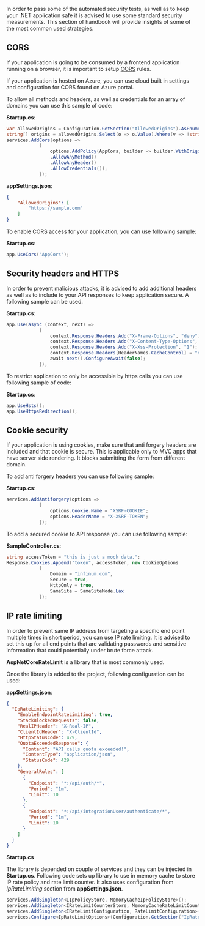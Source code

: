 In order to pass some of the automated security tests, as well as to keep your .NET application safe it is advised to use some standard security measurements.  This section of handbook will provide insights of some of the most common used strategies.

## CORS

If your application is going to be consumed by a frontend application running on a browser, it is important to setup [CORS](https://www.codecademy.com/articles/what-is-cors) rules. 

If your application is hosted on Azure, you can use cloud built in settings and configuration for CORS found on Azure portal.

To allow all methods and headers, as well as credentials for an array of domains you can use this sample of code:

**Startup.cs**:

```c#
var allowedOrigins = Configuration.GetSection("AllowedOrigins").AsEnumerable();
string[] origins = allowedOrigins.Select(o => o.Value).Where(v => !string.IsNullOrEmpty(v)).ToArray();
services.AddCors(options =>
            {
                options.AddPolicy(AppCors, builder => builder.WithOrigins(origins)
                .AllowAnyMethod()
                .AllowAnyHeader()
                .AllowCredentials());
            });
```

**appSettings.json**:

```json
{
	"AllowedOrigins": [
    	"https://sample.com"
  	]
}
```

To enable CORS access for your application, you can use following sample:

**Startup.cs**:

```c#
app.UseCors("AppCors");
```



## Security headers and HTTPS

In order to prevent malicious attacks, it is advised to add additional headers as well as to include to your API responses to keep application secure. A following sample can be used.

**Startup.cs**:

```c#
app.Use(async (context, next) =>
            {
                context.Response.Headers.Add("X-Frame-Options", "deny");
                context.Response.Headers.Add("X-Content-Type-Options", "nosniff");
                context.Response.Headers.Add("X-Xss-Protection", "1");
                context.Response.Headers[HeaderNames.CacheControl] = "no-cache, no-store";
                await next().ConfigureAwait(false);
            });
```

To restrict application to only be accessible by https calls you can use following sample of code:

**Startup.cs**:

```c#
app.UseHsts();
app.UseHttpsRedirection();
```



## Cookie security

If your application is using cookies, make sure that anti forgery headers are included and that cookie is secure. This is applicable only to MVC apps that have server side rendering. It blocks submitting the form from different domain.

To add anti forgery headers you can use following sample:

**Startup.cs**:

```c#
services.AddAntiforgery(options =>
            {
                options.Cookie.Name = "XSRF-COOKIE";
                options.HeaderName = "X-XSRF-TOKEN";
            });
```

To add a secured cookie to API response you can use following sample:

**SampleController.cs**:

```c#
string accessToken = "this is just a mock data.";
Response.Cookies.Append("token", accessToken, new CookieOptions
            {
                Domain = "infinum.com",
                Secure = true,
                HttpOnly = true,
                SameSite = SameSiteMode.Lax
            });
```



## IP rate limiting

In order to prevent same IP address from targeting a specific end point multiple times in short period, you can use IP rate limiting. It is advised to set this up for all end points that are validating passwords and sensitive information that could potentially under brute force attack.

**AspNetCoreRateLimit** is a library that is most commonly used. 

Once the library is added to the project, following configuration can be used:

**appSettings.json**:

```json
{
  "IpRateLimiting": {
    "EnableEndpointRateLimiting": true,
    "StackBlockedRequests": false,
    "RealIPHeader": "X-Real-IP",
    "ClientIdHeader": "X-ClientId",
    "HttpStatusCode": 429,
    "QuotaExceededResponse": {
      "Content": "API calls quota exceeded!",
      "ContentType": "application/json",
      "StatusCode": 429
    },
    "GeneralRules": [
      {
        "Endpoint": "*:/api/auth/*",
        "Period": "1m",
        "Limit": 10
      },
      {
        "Endpoint": "*:/api/integrationUser/authenticate/*",
        "Period": "1m",
        "Limit": 10
      }
    ]
  }
}
```

**Startup.cs**

The library is depended on couple of services and they can be injected in **Startup.cs**. Following code sets up library to use in memory cache to store IP rate policy and rate limit counter. It also uses configuration from *IpRateLimiting* section from **appSettings.json**.

```c#
services.AddSingleton<IIpPolicyStore, MemoryCacheIpPolicyStore>();
services.AddSingleton<IRateLimitCounterStore, MemoryCacheRateLimitCounterStore>();
services.AddSingleton<IRateLimitConfiguration, RateLimitConfiguration>();
services.Configure<IpRateLimitOptions>(Configuration.GetSection("IpRateLimiting"));
```

